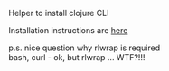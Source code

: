 Helper to install clojure CLI

Installation instructions are [here](https://clojure.org/guides/install_clojure)

p.s. nice question why rlwrap is required  
bash, curl - ok, but rlwrap ... WTF?!!!
